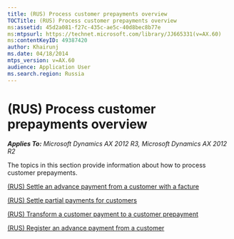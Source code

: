 ```yaml
---
title: (RUS) Process customer prepayments overview
TOCTitle: (RUS) Process customer prepayments overview
ms:assetid: 45d2a081-f27c-435c-ae5c-40d8bec8b77e
ms:mtpsurl: https://technet.microsoft.com/library/JJ665331(v=AX.60)
ms:contentKeyID: 49387420
author: Khairunj
ms.date: 04/18/2014
mtps_version: v=AX.60
audience: Application User
ms.search.region: Russia
---
```


# (RUS) Process customer prepayments overview 


_**Applies To:** Microsoft Dynamics AX 2012 R3, Microsoft Dynamics AX 2012 R2_

The topics in this section provide information about how to process customer prepayments.

[(RUS) Settle an advance payment from a customer with a facture](rus-settle-an-advance-payment-from-a-customer-with-a-facture.md)

[(RUS) Settle partial payments for customers](rus-settle-partial-payments-for-customers.md)

[(RUS) Transform a customer payment to a customer prepayment](rus-transform-a-customer-payment-to-a-customer-prepayment.md)

[(RUS) Register an advance payment from a customer](rus-register-an-advance-payment-from-a-customer.md)

  


